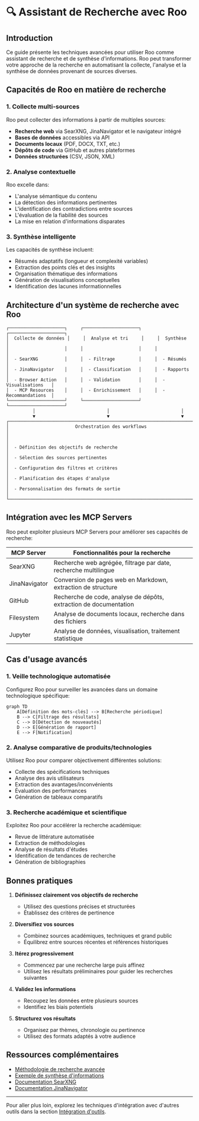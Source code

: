 # 🔍 Assistant de Recherche avec Roo

## Introduction

Ce guide présente les techniques avancées pour utiliser Roo comme assistant de recherche et de synthèse d'informations. Roo peut transformer votre approche de la recherche en automatisant la collecte, l'analyse et la synthèse de données provenant de sources diverses.

## Capacités de Roo en matière de recherche

### 1. Collecte multi-sources

Roo peut collecter des informations à partir de multiples sources:

- **Recherche web** via SearXNG, JinaNavigator et le navigateur intégré
- **Bases de données** accessibles via API
- **Documents locaux** (PDF, DOCX, TXT, etc.)
- **Dépôts de code** via GitHub et autres plateformes
- **Données structurées** (CSV, JSON, XML)

### 2. Analyse contextuelle

Roo excelle dans:

- L'analyse sémantique du contenu
- La détection des informations pertinentes
- L'identification des contradictions entre sources
- L'évaluation de la fiabilité des sources
- La mise en relation d'informations disparates

### 3. Synthèse intelligente

Les capacités de synthèse incluent:

- Résumés adaptatifs (longueur et complexité variables)
- Extraction des points clés et des insights
- Organisation thématique des informations
- Génération de visualisations conceptuelles
- Identification des lacunes informationnelles

## Architecture d'un système de recherche avec Roo

```
┌─────────────────────┐     ┌─────────────────────┐     ┌─────────────────────┐
│  Collecte de données │     │  Analyse et tri     │     │  Synthèse           │
│                     │     │                     │     │                     │
│  - SearXNG          │     │  - Filtrage         │     │  - Résumés          │
│  - JinaNavigator    │     │  - Classification   │     │  - Rapports         │
│  - Browser Action   │     │  - Validation       │     │  - Visualisations   │
│  - MCP Resources    │     │  - Enrichissement   │     │  - Recommandations  │
└─────────────────────┘     └─────────────────────┘     └─────────────────────┘
          │                           │                           │
          ▼                           ▼                           ▼
┌─────────────────────────────────────────────────────────────────────────────┐
│                         Orchestration des workflows                         │
│                                                                             │
│  - Définition des objectifs de recherche                                    │
│  - Sélection des sources pertinentes                                        │
│  - Configuration des filtres et critères                                    │
│  - Planification des étapes d'analyse                                       │
│  - Personnalisation des formats de sortie                                   │
└─────────────────────────────────────────────────────────────────────────────┘
```

## Intégration avec les MCP Servers

Roo peut exploiter plusieurs MCP Servers pour améliorer ses capacités de recherche:

| MCP Server | Fonctionnalités pour la recherche |
|------------|-----------------------------------|
| SearXNG | Recherche web agrégée, filtrage par date, recherche multilingue |
| JinaNavigator | Conversion de pages web en Markdown, extraction de structure |
| GitHub | Recherche de code, analyse de dépôts, extraction de documentation |
| Filesystem | Analyse de documents locaux, recherche dans des fichiers |
| Jupyter | Analyse de données, visualisation, traitement statistique |

## Cas d'usage avancés

### 1. Veille technologique automatisée

Configurez Roo pour surveiller les avancées dans un domaine technologique spécifique:

```mermaid
graph TD
    A[Définition des mots-clés] --> B[Recherche périodique]
    B --> C[Filtrage des résultats]
    C --> D[Détection de nouveautés]
    D --> E[Génération de rapport]
    E --> F[Notification]
```

### 2. Analyse comparative de produits/technologies

Utilisez Roo pour comparer objectivement différentes solutions:

- Collecte des spécifications techniques
- Analyse des avis utilisateurs
- Extraction des avantages/inconvénients
- Évaluation des performances
- Génération de tableaux comparatifs

### 3. Recherche académique et scientifique

Exploitez Roo pour accélérer la recherche académique:

- Revue de littérature automatisée
- Extraction de méthodologies
- Analyse de résultats d'études
- Identification de tendances de recherche
- Génération de bibliographies

## Bonnes pratiques

1. **Définissez clairement vos objectifs de recherche**
   - Utilisez des questions précises et structurées
   - Établissez des critères de pertinence

2. **Diversifiez vos sources**
   - Combinez sources académiques, techniques et grand public
   - Équilibrez entre sources récentes et références historiques

3. **Itérez progressivement**
   - Commencez par une recherche large puis affinez
   - Utilisez les résultats préliminaires pour guider les recherches suivantes

4. **Validez les informations**
   - Recoupez les données entre plusieurs sources
   - Identifiez les biais potentiels

5. **Structurez vos résultats**
   - Organisez par thèmes, chronologie ou pertinence
   - Utilisez des formats adaptés à votre audience

## Ressources complémentaires

- [Méthodologie de recherche avancée](./methodologie-recherche.md)
- [Exemple de synthèse d'informations](./exemple-synthese.md)
- [Documentation SearXNG](../../02-orchestration-taches/recherche-web/searxng.md)
- [Documentation JinaNavigator](../../02-orchestration-taches/recherche-web/jinavigator.md)

---

Pour aller plus loin, explorez les techniques d'intégration avec d'autres outils dans la section [Intégration d'outils](../integration-outils/README.md).